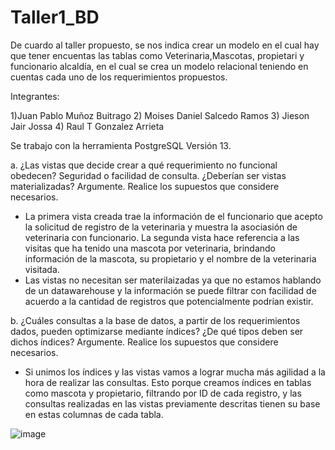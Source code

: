 # Taller1_BD

De cuardo al taller propuesto, se nos indica crear un modelo  en el cual hay que tener encuentas las tablas como Veterinaria,Mascotas, propietari y funcionario alcaldía, en el cual se crea un modelo relacional teniendo en cuentas cada uno de los requerimientos propuestos.

Integrantes:

1)Juan Pablo Muñoz Buitrago
2) Moises Daniel  Salcedo Ramos
3) Jieson Jair Jossa
4) Raul T  Gonzalez Arrieta

Se trabajo con la herramienta PostgreSQL   Versión 13.




a. ¿Las vistas que decide crear a qué requerimiento no funcional obedecen?
Seguridad o facilidad de consulta. ¿Deberían ser vistas materializadas?
Argumente. Realice los supuestos que considere necesarios.
* La primera vista creada trae la información de el funcionario que acepto la solicitud de registro de la veterinaria y muestra la asociasión de veterinaria con funcionario. La segunda vista hace referencia a las visitas que ha tenido una mascota por veterinaria, brindando información de la mascota, su propietario y el nombre de la veterinaria visitada.
* Las vistas no necesitan ser materilaizadas ya que no estamos hablando de un datawarehouse y la información se puede filtrar con facilidad de acuerdo a la cantidad de registros que potencialmente podrían existir.


b. ¿Cuáles consultas a la base de datos, a partir de los requerimientos
dados, pueden optimizarse mediante índices? ¿De qué tipos deben ser
dichos índices? Argumente. Realice los supuestos que considere
necesarios.
* Si unimos los índices y las vistas vamos a lograr mucha más agilidad a la hora de realizar las consultas. Esto porque creamos índices en tablas como mascota y propietario, filtrando por ID de cada registro, y las consultas realizadas en las vistas previamente descritas tienen su base en estas columnas de cada tabla.

![image](https://user-images.githubusercontent.com/53981601/132617974-dfb01da5-dbc1-46a3-a4b4-42d81e9ce32f.png)

